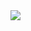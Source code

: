 <img src="https://www.pngitem.com/pimgs/m/280-2801469_transparent-order-icon-png-food-order-icon-png.png" width="auto">
